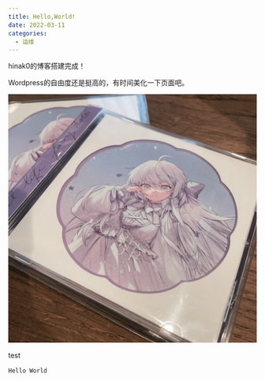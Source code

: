 ```yaml
---
title: Hello,World!
date: 2022-03-11
categories:
  - 运维
---
```


hinak0的博客搭建完成！

Wordpress的自由度还是挺高的，有时间美化一下页面吧。

![测试图片](images/东雪莲-1024x1024.png)

test

```
Hello World
```
